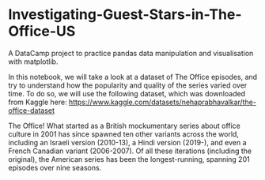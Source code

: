 # Investigating-Guest-Stars-in-The-Office-US
A DataCamp project to practice pandas data manipulation and visualisation with matplotlib.

In this notebook, we will take a look at a dataset of The Office episodes, and try to understand how the popularity and quality of the series varied over time. 
To do so, we will use the following dataset, which was downloaded from Kaggle here: https://www.kaggle.com/datasets/nehaprabhavalkar/the-office-dataset

The Office! What started as a British mockumentary series about office culture in 2001 has since spawned ten other variants across the world, 
including an Israeli version (2010-13), a Hindi version (2019-), and even a French Canadian variant (2006-2007). Of all these iterations (including the original), 
the American series has been the longest-running, spanning 201 episodes over nine seasons.
